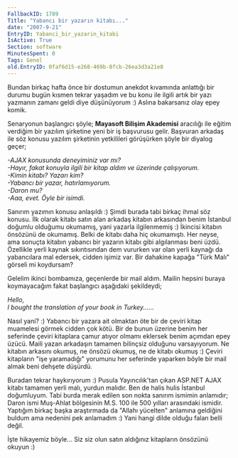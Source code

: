 ```yaml
---
FallbackID: 1789
Title: "Yabancı bir yazarın kitabı..."
date: "2007-9-21"
EntryID: Yabanci_bir_yazarin_kitabi
IsActive: True
Section: software
MinutesSpent: 0
Tags: Genel
old.EntryID: 0faf6d15-e268-469b-8fcb-26ea3d3a21e8
---
```

Bundan birkaç hafta önce bir dostumun anekdot kıvamında anlattığı bir
durumu bugün kısmen tekrar yaşadım ve bu konu ile ilgili artık bir yazı
yazmanın zamanı geldi diye düşünüyorum :) Aslına bakarsanız olay epey
komik.

Senaryonun başlangıcı şöyle; **Mayasoft Bilişim Akademisi** aracılığı
ile eğitim verdiğim bir yazılım şirketine yeni bir iş başvurusu gelir.
Başvuran arkadaş ile söz konusu yazılım şirketinin yetkilileri
görüşürken şöyle bir diyalog geçer;

*-AJAX konusunda deneyiminiz var mı?\
 -Hayır, fakat konuyla ilgili bir kitap aldım ve üzerinde çalışıyorum.\
 -Kimin kitabı? Yazarı kim?\
 -Yabancı bir yazar, hatırlamıyorum.\
 -Daron mu?\
 -Aaa, evet. Öyle bir isimdi.*

Sanırım yazımın konusu anlaşıldı :) Şimdi burada tabi birkaç ihmal söz
konusu. İlk olarak kitabı satın alan arkadaş kitabın arkasından benim
İstanbul doğumlu olduğumu okumamış, yani yazarla ilgilenmemiş :)
İkincisi kitabın önsözünü de okumamış. Belki de kitabı daha hiç
okumamıştı. Her neyse, ama sonuçta kitabın yabancı bir yazarın kitabı
gibi algılanması beni üzdü. Özellikle yerli kaynak sıkıntısından dem
vururken var olan yerli kaynağı da yabancılara mal edersek, cidden
işimiz var. Bir dahakine kapağa "Türk Malı" görseli mi koydursam?

Gelelim ikinci bombamıza, geçenlerde bir mail aldım. Mailin hepsini
buraya koymayacağım fakat başlangıcı aşağıdaki şekildeydi;

*Hello,\
 I bought the translation of your book in Turkey......*

Nasıl yani? :) Yabancı bir yazara ait olmaktan öte bir de çeviri kitap
muamelesi görmek cidden çok kötü. Bir de bunun üzerine benim her
seferinde çeviri kitaplara çamur atıyor olmamı eklersek benim açımdan
epey üzücü. Maili yazan arkadaşın tamamen bilinçsiz olduğunu
varsayıyorum. Ne kitabın arkasını okumuş, ne önsözü okumuş, ne de kitabı
okumuş :) Çeviri kitapların "işe yaramadığı" yorumunu her seferinde
yaparken böyle bir mail almak beni dehşete düşürdü.

Buradan tekrar haykırıyorum :) Pusula Yayıncılık'tan çıkan ASP.NET AJAX
kitabı tamamen yerli malı, yurdun malıdır. Ben de halis hulis İstanbul
doğumluyum. Tabi burda merak edilen son nokta sanırım ismimin anlamıdır;
Daron ismi Muş-Ahlat bölgesinin M.S. 100 ile 500 yılları arasındaki
ismidir. Yaptığım birkaç başka araştırmada da "Allahı yücelten" anlamına
geldiğini buldum ama nedenini pek anlamadım :) Yani hangi dilde olduğu
falan belli değil.

İşte hikayemiz böyle... Siz siz olun satın aldığınız kitapların önsözünü
okuyun :)


